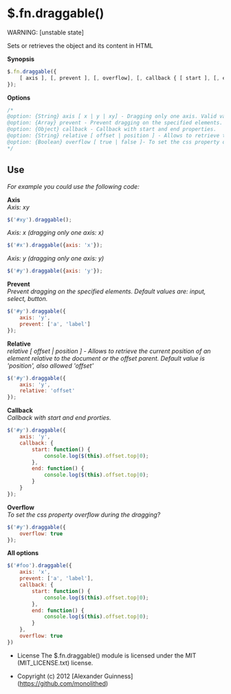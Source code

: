 # $.fn.draggable()

WARNING: [unstable state]

Sets or retrieves the object and its content in HTML

**Synopsis**

```javascript
$.fn.draggable({
    [ axis ], [, prevent ], [, overflow], [, callback { [ start ], [, end] }]
});
```

**Options**

```javascript
/*
@option: {String} axis [ x | y | xy] - Dragging only one axis. Valid values are: x, y, xy (default value).
@option: {Array} prevent - Prevent dragging on the specified elements. Default values are: input, select, button
@option: {Object} callback - Callback with start and end properties.
@option: {String} relative [ offset | position ] - Allows to retrieve the current position of an element relative to the document or the offset parent. Default value is 'position', also allowed 'offset'..
@option: {Boolean} overflow [ true | false ]- To set the css property overflow during the dragging?
*/
```

## Use
*For example you could use the following code:*

**Axis**
<br />
*Axis: xy*

```javascript
$('#xy').draggable();
```

*Axis: x (dragging only one axis: x)*

```javascript
$('#x').draggable({axis: 'x'});
```

*Axis: y (dragging only one axis: y)*

```javascript
$('#y').draggable({axis: 'y'});
```

**Prevent**
<br />
*Prevent dragging on the specified elements. Default values are: input, select, button.*

```javascript
$('#y').draggable({
	axis: 'y',
	prevent: ['a', 'label']
});
```

**Relative**
<br />
*relative [ offset | position ] - Allows to retrieve the current position of an element relative to the document or the offset parent. Default value is 'position', also allowed 'offset'*

```javascript
$('#y').draggable({
	axis: 'y',
	relative: 'offset'
});
```

**Callback**
<br />
*Callback with start and end prorties.*

```javascript
$('#y').draggable({
	axis: 'y',
	callback: {
		start: function() {
			console.log($(this).offset.top|0);
		},
		end: function() {
			console.log($(this).offset.top|0);
		}
	}
});
```

**Overflow**
<br />
*To set the css property overflow during the dragging?*

```javascript
$('#y').draggable({
	overflow: true
});
```


**All options**

```javascript
$('#foo').draggable({
    axis: 'x',
    prevent: ['a', 'label'],
    callback: {
		start: function() {
			console.log($(this).offset.top|0);
		},
		end: function() {
			console.log($(this).offset.top|0);
		}
	},
    overflow: true
})
```

* License
    The $.fn.draggable() module is licensed under the MIT (MIT_LICENSE.txt) license.

* Copyright (c) 2012 [Alexander Guinness] (https://github.com/monolithed)

